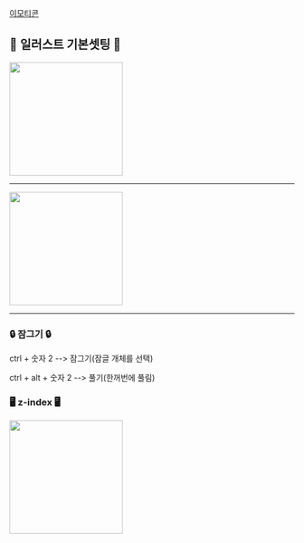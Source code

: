 [이모티콘](https://emojipedia.org/)


## 🎨 일러스트 기본셋팅 🎨

<img src="https://user-images.githubusercontent.com/129016961/230839363-bf6fd055-0217-4e56-8556-422a74ab8733.png" width="200"> 

-----------------------------------

<img src="https://user-images.githubusercontent.com/129016961/230839498-c6c7b1cf-0b49-4311-a8bf-7c2eac7c4576.png" width="200"> 


----------------------------------


### 🔒 잠그기 🔒

ctrl + 숫자 2 --> 잠그기(잠글 개체를 선택)

ctrl + alt + 숫자 2 --> 풀기(한꺼번에 풀림)

### 🖥️ z-index 🖥️

<img src="https://user-images.githubusercontent.com/129016961/230842299-2c2f4532-4ba7-4961-ab70-cfc152c95f73.png" width="200"> 

